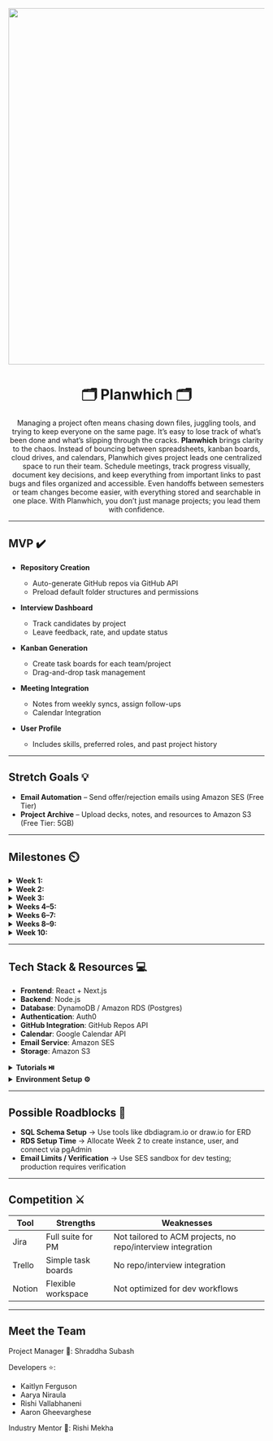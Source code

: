 <p align="center">
<img src='https://media4.giphy.com/media/l1Et9S6qY578FIJ3y/giphy.gif?cid=6c09b9521wzu6ur5dmne16p3xjuwkj7k7ooaccohkyue8nue&ep=v1_internal_gif_by_id&rid=giphy.gif&ct=g' width='700'>
</p>

# <h1 align="center">🗂️ Planwhich 🗂️</h1>

<p align="center">
Managing a project often means chasing down files, juggling tools, and trying to keep everyone on the same page. It’s easy to lose track of what’s been done and what’s slipping through the cracks. <b>Planwhich</b> brings clarity to the chaos. Instead of bouncing between spreadsheets, kanban boards, cloud drives, and calendars, Planwhich gives project leads one centralized space to run their team. Schedule meetings, track progress visually, document key decisions, and keep everything from important links to past bugs and files organized and accessible. Even handoffs between semesters or team changes become easier, with everything stored and searchable in one place. With Planwhich, you don’t just manage projects; you lead them with confidence.
</p>

---

## MVP ✔️

* **Repository Creation**
  * Auto-generate GitHub repos via GitHub API
  * Preload default folder structures and permissions  

* **Interview Dashboard**
  * Track candidates by project  
  * Leave feedback, rate, and update status  

* **Kanban Generation**
  * Create task boards for each team/project  
  * Drag-and-drop task management  

* **Meeting Integration**
  * Notes from weekly syncs, assign follow-ups  
  * Calendar Integration  

* **User Profile**
  * Includes skills, preferred roles, and past project history  

---

## Stretch Goals 💡

* **Email Automation** – Send offer/rejection emails using Amazon SES (Free Tier)  
* **Project Archive** – Upload decks, notes, and resources to Amazon S3 (Free Tier: 5GB)  

---

## Milestones ⏲️

<details>
  <summary><strong>Week 1:</strong></summary>
  <br>
  - Assign roles, finalize features, research AWS tools, wireframes
</details>

<details>
  <summary><strong>Week 2:</strong></summary>
  <br>
  - **Frontend**: Finish up wireframes, start creating basic pages  
  - **Backend**: Continue learning about AWS tools, create ER diagrams, identify relationships  
</details>

<details>
  <summary><strong>Week 3:</strong></summary>
  <br>
  - **Frontend + Backend**: Set up Auth & Integrate  
  - **Frontend**: Basic pages finished  
  - **Backend**: Basic tables set  
</details>

<details>
  <summary><strong>Weeks 4–5:</strong></summary>
  <br>
  - **Frontend + Backend**: Integrate GitHub Repo Feature  
</details>

<details>
  <summary><strong>Weeks 6–7:</strong></summary>
  <br>
  - **Frontend + Backend**: Kanban task board and meeting log UI + Integration  
</details>

<details>
  <summary><strong>Weeks 8–9:</strong></summary>
  <br>
  - **Frontend + Backend**: Polish UI, begin email/calendar integrations, Presentation Prep  
</details>

<details>
  <summary><strong>Week 10:</strong></summary>
  <br>
  - Testing, Final Changes, Present!  
</details>

---

## Tech Stack & Resources 💻

- **Frontend**: React + Next.js  
- **Backend**: Node.js  
- **Database**: DynamoDB / Amazon RDS (Postgres)  
- **Authentication**: Auth0  
- **GitHub Integration**: GitHub Repos API  
- **Calendar**: Google Calendar API  
- **Email Service**: Amazon SES  
- **Storage**: Amazon S3  

<details>
  <summary><strong>Tutorials ⏯️</strong></summary>

  - [React + Next.js](https://nextjs.org/docs/getting-started)  
  - [Node.js Setup](https://developer.mozilla.org/en-US/docs/Learn_web_development/Extensions/Server-side/Express_Nodejs/development_environment)  
  - [Auth0 Quickstart (Next.js)](https://auth0.com/docs/quickstart/webapp/nextjs)  
  - [DynamoDB Getting Started](https://docs.aws.amazon.com/amazondynamodb/latest/developerguide/GettingStarted.html)  
  - [GitHub API Docs](https://docs.github.com/en/rest/repos?apiVersion=2022-11-28)  
  - [Google Calendar API](https://console.cloud.google.com/marketplace/product/google/calendar-json.googleapis.com)  
  - [Amazon SES](https://aws.amazon.com/ses/)  
  - [Amazon S3](https://aws.amazon.com/pm/serv-s3/)  
</details>

<details>
  <summary><strong>Environment Setup ⚙️</strong></summary>

  **Frontend Setup**  
  - React + Next.js: [Docs](https://nextjs.org/docs/getting-started)  
  - Auth0: [Docs](https://auth0.com/docs/quickstart/webapp/nextjs)  
  - Git: [Download](https://git-scm.com/downloads)  
  - VS Code: [Setup](https://code.visualstudio.com/docs/introvideos/versioncontrol)  

  **Backend Setup**  
  - Node.js + Express: [Docs](https://developer.mozilla.org/en-US/docs/Learn_web_development/Extensions/Server-side/Express_Nodejs/development_environment)  
  - Auth0 (Backend): [Docs](https://auth0.com/docs/quickstart/backend/nodejs)  
  - DynamoDB: [Setup](https://docs.aws.amazon.com/amazondynamodb/latest/developerguide/GettingStarted.html)  
</details>

---

## Possible Roadblocks 🧠

- **SQL Schema Setup** → Use tools like dbdiagram.io or draw.io for ERD  
- **RDS Setup Time** → Allocate Week 2 to create instance, user, and connect via pgAdmin  
- **Email Limits / Verification** → Use SES sandbox for dev testing; production requires verification  

---

## Competition ⚔️

| Tool   | Strengths | Weaknesses |
|--------|-----------|------------|
| Jira   | Full suite for PM | Not tailored to ACM projects, no repo/interview integration |
| Trello | Simple task boards | No repo/interview integration |
| Notion | Flexible workspace | Not optimized for dev workflows |

---

## Meet the Team

Project Manager 🌠: Shraddha Subash  

Developers ⭐:  
* Kaitlyn Ferguson  
* Aarya Niraula  
* Rishi Vallabhaneni 
* Aaron Gheevarghese 

Industry Mentor 🌠: Rishi Mekha
